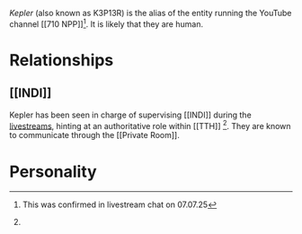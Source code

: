 


*Kepler* (also known as K3P13R) is the alias of the entity running the YouTube channel [[710 NPP]][^1]. It is likely that they are human.


# Relationships
## [[INDI]]
Kepler has been seen  in charge of supervising [[INDI]] during the [livestreams](Livestreams/Transcripts), hinting at an authoritative role within [[TTH]] [^2]. They are known to communicate through the [[Private Room]]. 



# Personality

[^1]: This was confirmed in livestream chat on 07.07.25

[^2]: 
